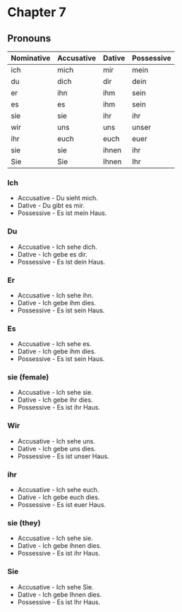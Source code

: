 # Chapter 7

## Pronouns

|  Nominative| Accusative|   Dative  | Possessive|
|------------|-----------|-----------|-----------|
|    ich     |   mich    |    mir    |  mein     |
|    du      |   dich    |    dir    |  dein     |
|    er      |   ihn     |    ihm    |  sein     |
|    es      |   es      |    ihm    |  sein     |
|    sie     |   sie     |    ihr    |  ihr      |
|    wir     |   uns     |    uns    |  unser    |
|    ihr     |   euch    |    euch   |  euer     |
|    sie     |   sie     |    ihnen  |  ihr      |
|    Sie     |   Sie     |    Ihnen  |  Ihr      |

### Ich

* Accusative - Du sieht mich.
* Dative - Du gibt es mir.
* Possessive - Es ist mein Haus.

### Du

* Accusative - Ich sehe dich.
* Dative - Ich gebe es dir.
* Possessive - Es ist dein Haus.

### Er

* Accusative - Ich sehe ihn.
* Dative - Ich gebe ihm dies.
* Possessive - Es ist sein Haus.

### Es

* Accusative - Ich sehe es.
* Dative - Ich gebe ihm dies.
* Possessive - Es ist sein Haus.

### sie (female)

* Accusative - Ich sehe sie.
* Dative - Ich gebe ihr dies.
* Possessive - Es ist ihr Haus.

### Wir

* Accusative - Ich sehe uns.
* Dative - Ich gebe uns dies.
* Possessive - Es ist unser Haus.

### ihr

* Accusative - Ich sehe euch.
* Dative - Ich gebe euch dies.
* Possessive - Es ist euer Haus.

### sie (they)

* Accusative - Ich sehe sie.
* Dative - Ich gebe ihnen dies.
* Possessive - Es ist ihr Haus.

### Sie

* Accusative - Ich sehe Sie.
* Dative - Ich gebe Ihnen dies.
* Possessive - Es ist Ihr Haus.
